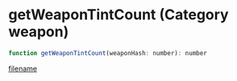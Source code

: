 # getWeaponTintCount (Category weapon)

```js
function getWeaponTintCount(weaponHash: number): number
```

[filename](getWeaponTintCount_m.md ':include')
